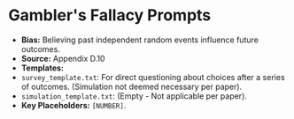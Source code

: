 # Gambler's Fallacy Prompts

-   **Bias:** Believing past independent random events influence future outcomes.
-   **Source:** Appendix D.10
-   **Templates:**
-   `survey_template.txt`: For direct questioning about choices after a series of outcomes. (Simulation not deemed necessary per paper).
-   `simulation_template.txt`: (Empty - Not applicable per paper).
-   **Key Placeholders:** `[NUMBER]`.